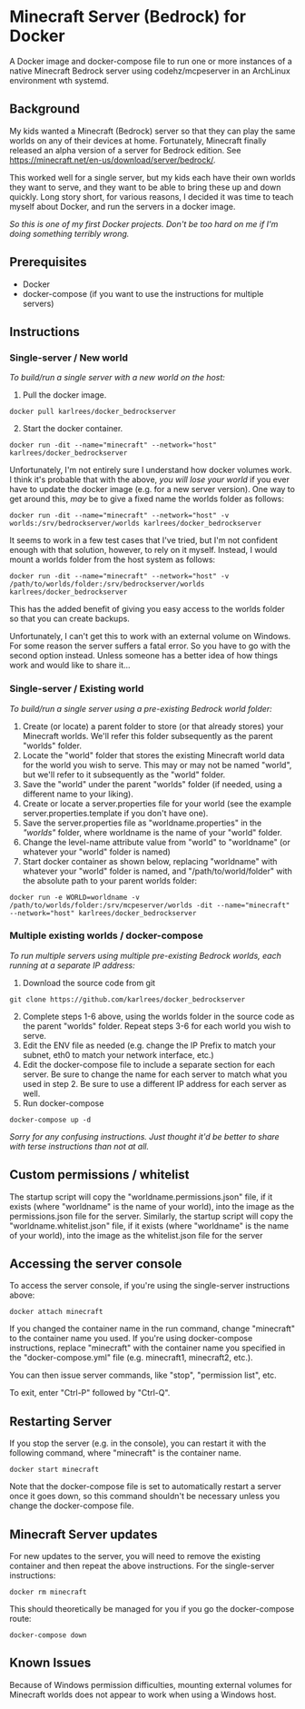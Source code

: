 # Minecraft Server (Bedrock) for Docker

A Docker image and docker-compose file to run one or more instances of a native Minecraft Bedrock server using codehz/mcpeserver in an ArchLinux environment wth systemd.


## Background

My kids wanted a Minecraft (Bedrock) server so that they can play the same worlds on any of their devices at home.  Fortunately, Minecraft finally released an alpha version of a server for Bedrock edition.  See https://minecraft.net/en-us/download/server/bedrock/.

This worked well for a single server, but my kids each have their own worlds they want to serve, and they want to be able to bring these up and down quickly.  Long story short, for various reasons, I decided it was time to teach myself about Docker, and run the servers in a docker image.

*So this is one of my first Docker projects.  Don't be too hard on me if I'm doing something terribly wrong.*


## Prerequisites

- Docker
- docker-compose (if you want to use the instructions for multiple servers)

## Instructions

### Single-server / New world

*To build/run a single server with a new world on the host:*

1. Pull the docker image.

```
docker pull karlrees/docker_bedrockserver
```

2. Start the docker container.

```
docker run -dit --name="minecraft" --network="host" karlrees/docker_bedrockserver
```

Unfortunately, I'm not entirely sure I understand how docker volumes work.  I think it's probable that with the above, *you will lose your world* if you ever have to update the docker image (e.g. for a new server version).  One way to get around this, *may* be to give a fixed name the worlds folder as follows:

```
docker run -dit --name="minecraft" --network="host" -v worlds:/srv/bedrockserver/worlds karlrees/docker_bedrockserver
```

It seems to work in a few test cases that I've tried, but I'm not confident enough with that solution, however, to rely on it myself.  Instead, I would mount a worlds folder from the host system as follows:

```
docker run -dit --name="minecraft" --network="host" -v /path/to/worlds/folder:/srv/bedrockserver/worlds karlrees/docker_bedrockserver
```

This has the added benefit of giving you easy access to the worlds folder so that you can create backups.

Unfortunately, I can't get this to work with an external volume on Windows.  For some reason the server suffers a fatal error.  So you have to go with the second option instead.  Unless someone has a better idea of how things work and would like to share it...

### Single-server / Existing world

*To build/run a single server using a pre-existing Bedrock world folder:*

1. Create (or locate) a parent folder to store (or that already stores) your Minecraft worlds.  We'll refer this folder subsequently as the parent "worlds" folder.
2. Locate the "world" folder that stores the existing Minecraft world data for the world you wish to serve.  This may or may not be named "world", but we'll refer to it subsequently as the "world" folder.
3. Save the "world" under the parent "worlds" folder (if needed, using a different name to your liking).
4. Create or locate a server.properties file for your world (see the example server.properties.template if you don't have one).
5. Save the server.properties file as "worldname.properties" in the *"worlds"* folder, where worldname is the name of your "world" folder.
6. Change the level-name attribute value from "world" to "worldname" (or whatever your "world" folder is named)
7. Start docker container as shown below, replacing "worldname" with whatever your "world" folder is named, and "/path/to/world/folder" with the absolute path to your parent worlds folder:

```
docker run -e WORLD=worldname -v /path/to/worlds/folder:/srv/mcpeserver/worlds -dit --name="minecraft" --network="host" karlrees/docker_bedrockserver
```

### Multiple existing worlds / docker-compose

*To run multiple servers using multiple pre-existing Bedrock worlds, each running at a separate IP address:*

1. Download the source code from git

```
git clone https://github.com/karlrees/docker_bedrockserver
```

2. Complete steps 1-6 above, using the worlds folder in the source code as the parent "worlds" folder.  Repeat steps 3-6 for each world you wish to serve.
3. Edit the ENV file as needed (e.g. change the IP Prefix to match your subnet, eth0 to match your network interface, etc.)
4. Edit the docker-compose file to include a separate section for each server.  Be sure to change the name for each server to match what you used in step 2.  Be sure to use a different IP address for each server as well.
5. Run docker-compose

```
docker-compose up -d
```

*Sorry for any confusing instructions.  Just thought it'd be better to share with terse instructions than not at all.*

## Custom permissions / whitelist

The startup script will copy the "worldname.permissions.json" file, if it exists (where "worldname" is the name of your world), into the image as the permissions.json file for the server.  Similarly, the startup script will copy the "worldname.whitelist.json" file, if it exists (where "worldname" is the name of your world), into the image as the whitelist.json file for the server

## Accessing the server console

To access the server console, if you're using the single-server instructions above:

```
docker attach minecraft
```

If you changed the container name in the run command, change "minecraft" to the container name you used.  If you're using docker-compose instructions, replace "minecraft" with the container name you specified in the "docker-compose.yml" file (e.g. minecraft1, minecraft2, etc.).

You can then issue server commands, like "stop", "permission list", etc.

To exit, enter "Ctrl-P" followed by "Ctrl-Q".

## Restarting Server

If you stop the server (e.g. in the console), you can restart it with the following command, where "minecraft" is the container name.

```
docker start minecraft
```

Note that the docker-compose file is set to automatically restart a server once it goes down, so this command shouldn't be necessary unless you change the docker-compose file.

## Minecraft Server updates

For new updates to the server, you will need to remove the existing container and then repeat the above instructions.  For the single-server instructions:

```
docker rm minecraft
```

This should theoretically be managed for you if you go the docker-compose route:

```
docker-compose down
```

## Known Issues

Because of Windows permission difficulties, mounting external volumes for Minecraft worlds does not appear to work when using a Windows host.
